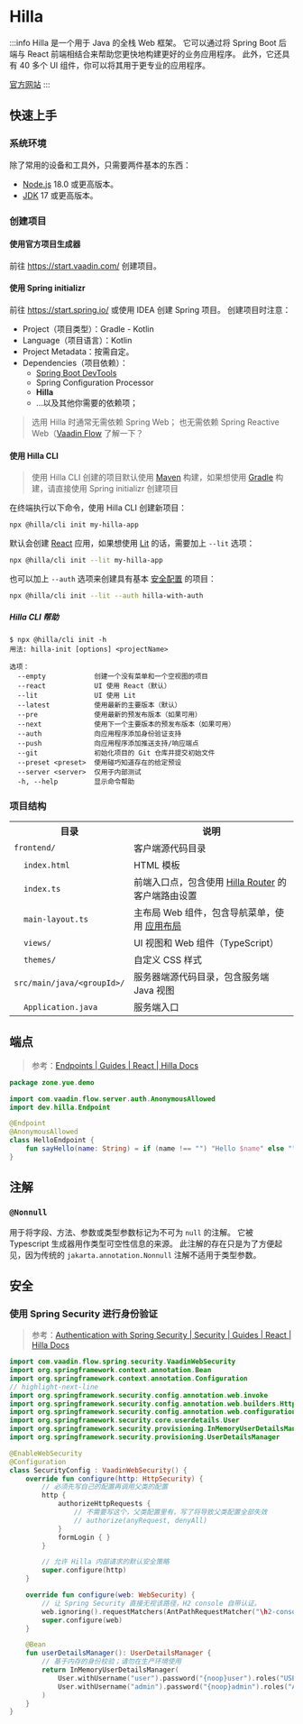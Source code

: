 # Hilla

:::info
Hilla 是一个用于 Java 的全栈 Web 框架。
它可以通过将 Spring Boot 后端与 React 前端相结合来帮助您更快地构建更好的业务应用程序。
此外，它还具有 40 多个 UI 组件，你可以将其用于更专业的应用程序。

[官方网站](https://hilla.dev/)
:::

## 快速上手

### 系统环境

除了常用的设备和工具外，只需要两件基本的东西：

- [Node.js](https://nodejs.org/) 18.0 或更高版本。
- [JDK](https://adoptium.net/zh-CN/) 17 或更高版本。

### 创建项目

#### 使用官方项目生成器

前往 https://start.vaadin.com/ 创建项目。

#### 使用 Spring initializr

前往 https://start.spring.io/ 或使用 IDEA 创建 Spring 项目。
创建项目时注意：

- Project（项目类型）：Gradle - Kotlin
- Language（项目语言）：Kotlin
- Project Metadata：按需自定。
- Dependencies（项目依赖）：
  + [Spring Boot DevTools](https://springdoc.cn/spring-boot/using.html#using.devtools)
  + Spring Configuration Processor
  + **Hilla**
  + ...以及其他你需要的依赖项；

> 选用 Hilla 时通常无需依赖 Spring Web；
> 也无需依赖 Spring Reactive Web（[Vaadin Flow](https://vaadin.com/docs/latest/guide/quick-start) 了解一下？

#### 使用 Hilla CLI

> 使用 Hilla CLI 创建的项目默认使用 [Maven] 构建，如果想使用 [Gradle] 构建，请直接使用 Spring initializr 创建项目

在终端执行以下命令，使用 Hilla CLI 创建新项目：

```sh
npx @hilla/cli init my-hilla-app
```

默认会创建 [React] 应用，如果想使用 [Lit] 的话，需要加上 `--lit` 选项：

```sh
npx @hilla/cli init --lit my-hilla-app
```

也可以加上 `--auth` 选项来创建具有基本 [安全配置](https://hilla.dev/docs/lit/guides/security/configuring) 的项目：

```sh
npx @hilla/cli init --lit --auth hilla-with-auth
```

##### Hilla CLI 帮助

```text {1}
$ npx @hilla/cli init -h
用法: hilla-init [options] <projectName>

选项：
  --empty            创建一个没有菜单和一个空视图的项目
  --react            UI 使用 React（默认）
  --lit              UI 使用 Lit
  --latest           使用最新的主要版本（默认）
  --pre              使用最新的预发布版本（如果可用）
  --next             使用下一个主要版本的预发布版本（如果可用）
  --auth             向应用程序添加身份验证支持
  --push             向应用程序添加推送支持/响应端点
  --git              初始化项目的 Git 仓库并提交初始文件
  --preset <preset>  使用碰巧知道存在的给定预设
  --server <server>  仅用于内部测试
  -h, --help         显示命令帮助
```

### 项目结构

<table style={{ width: "100%", textAlign: "left" }}>
    <tr><th>目录</th><th>说明</th></tr>
    <tr>
        <td><code>frontend/</code></td>
        <td>客户端源代码目录</td>
    </tr>
    <tr>
        <td>&nbsp;&nbsp;&nbsp;&nbsp;<code>index.html</code>
        </td><td>HTML 模板</td>
    </tr>
    <tr>
        <td>&nbsp;&nbsp;&nbsp;&nbsp;<code>index.ts</code></td>
        <td>前端入口点，包含使用 <a href="https://hilla.dev/docs/react/guides/routing">Hilla Router</a> 的客户端路由设置</td>
    </tr>
    <tr>
        <td>&nbsp;&nbsp;&nbsp;&nbsp;<code>main-layout.ts</code></td>
        <td>主布局 Web 组件，包含导航菜单，使用 <a href="https://vaadin.com/docs/latest/ds/components/app-layout">应用布局</a></td>
    </tr>
    <tr>
        <td>&nbsp;&nbsp;&nbsp;&nbsp;<code>views/</code></td>
        <td>UI 视图和 Web 组件（TypeScript）</td>
    </tr>
    <tr>
        <td>&nbsp;&nbsp;&nbsp;&nbsp;<code>themes/</code></td>
        <td>自定义 CSS 样式</td>
    </tr>
    <tr>
        <td><code>src/main/java/&lt;groupId&gt;/</code></td>
        <td>服务器端源代码目录，包含服务端 Java 视图</td>
    </tr>
    <tr>
        <td>&nbsp;&nbsp;&nbsp;&nbsp;<code>Application.java</code></td>
        <td>服务端入口</td>
    </tr>
</table>

## 端点

> 参考：[Endpoints | Guides | React | Hilla Docs](https://hilla.dev/docs/react/guides/endpoints)

```kotlin
package zone.yue.demo

import com.vaadin.flow.server.auth.AnonymousAllowed
import dev.hilla.Endpoint

@Endpoint
@AnonymousAllowed
class HelloEndpoint {
    fun sayHello(name: String) = if (name !== "") "Hello $name" else ""
}
```

## 注解

### `@Nonnull`

用于将字段、方法、参数或类型参数标记为不可为 `null` 的注解。
它被 Typescript 生成器用作类型可空性信息的来源。
此注解的存在只是为了方便起见，因为传统的 `jakarta.annotation.Nonnull` 注解不适用于类型参数。

## 安全

### 使用 Spring Security 进行身份验证

> 参考：[Authentication with Spring Security | Security | Guides | React | Hilla Docs](https://hilla.dev/docs/react/guides/security/spring-login)

```kotlin title="SecurityConfig.kt"
import com.vaadin.flow.spring.security.VaadinWebSecurity
import org.springframework.context.annotation.Bean
import org.springframework.context.annotation.Configuration
// highlight-next-line
import org.springframework.security.config.annotation.web.invoke
import org.springframework.security.config.annotation.web.builders.HttpSecurity
import org.springframework.security.config.annotation.web.configuration.EnableWebSecurity
import org.springframework.security.core.userdetails.User
import org.springframework.security.provisioning.InMemoryUserDetailsManager
import org.springframework.security.provisioning.UserDetailsManager

@EnableWebSecurity
@Configuration
class SecurityConfig : VaadinWebSecurity() {
    override fun configure(http: HttpSecurity) {
        // 必须先写自己的配置再调用父类的配置
        http {
            authorizeHttpRequests {
                // 不需要写这个，父类配置里有，写了将导致父类配置全部失效
                // authorize(anyRequest, denyAll)
            }
            formLogin { }
        }

        // 允许 Hilla 内部请求的默认安全策略
        super.configure(http)
    }

    override fun configure(web: WebSecurity) {
        // 让 Spring Security 直接无视该路径，H2 console 自带认证。
        web.ignoring().requestMatchers(AntPathRequestMatcher("\h2-console\**"))
        super.configure(web)
    }

    @Bean
    fun userDetailsManager(): UserDetailsManager {
        // 基于内存的身份校验；请勿在生产环境使用
        return InMemoryUserDetailsManager(
            User.withUsername("user").password("{noop}user").roles("USER").build(),
            User.withUsername("admin").password("{noop}admin").roles("ADMIN", "USER").build(),
        )
    }
}
```

[Gradle]: /docs/开发/工具/Gradle/
[Maven]: /docs/开发/工具/Maven/
[Kotlin]: /docs/开发/语言/Kotlin/
[SpringBoot]: /docs/开发/框架/Spring/Boot/
[React]: /docs/开发/框架/React/
[Lit]: /docs/开发/框架/Lit/
